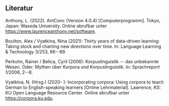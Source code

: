 ## Literatur

Anthony, L. (2022). AntConc (Version 4.0.4) [Computerprogramm]. Tokyo, Japan: Waseda University. Online abrufbar unter <a href="https://www.laurenceanthony.net/software">https://www.laurenceanthony.net/software</a>.

Boulton, Alex / Vyatkina, Nina (2021): Thirty years of data-driven learning: Taking stock and charting new directions over time. In: Language Learning & Technology 3/253, 66--89.

Perkuhn, Rainer / Belica, Cyril (2006): Korpuslinguistik -- das unbekannte Wesen. Oder: Mythen über Korpora
und Korpuslinguistik. In: Sprachreport 1/2006, 2--8.

Vyatkina, N. (Hrsg.) (2020- ): Incorporating corpora: Using corpora to teach German to English-speaking learners [Online Lehrmaterial]. Lawrence, KS: KU Open Language Resource Center. Online abrufbar unter <a href="https://corpora.ku.edu">https://corpora.ku.edu</a>.